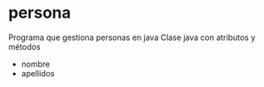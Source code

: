 # persona
Programa que gestiona personas en java
Clase java con atributos y métodos

- nombre
- apellidos
